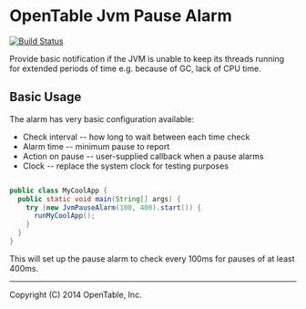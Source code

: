 OpenTable Jvm Pause Alarm
=========================

[![Build Status](https://travis-ci.org/opentable/otj-pausedetector.svg)](https://travis-ci.org/opentable/otj-pausedetector)

Provide basic notification if the JVM is unable to keep its threads running for extended periods of time
e.g. because of GC, lack of CPU time.

Basic Usage
-----------

The alarm has very basic configuration available:
* Check interval -- how long to wait between each time check
* Alarm time -- minimum pause to report
* Action on pause -- user-supplied callback when a pause alarms
* Clock -- replace the system clock for testing purposes

```java

public class MyCoolApp {
  public static void main(String[] args) {
    try (new JvmPauseAlarm(100, 400).start()) {
      runMyCoolApp();
    }
  }
}

```

This will set up the pause alarm to check every 100ms for pauses of at least 400ms.

----
Copyright (C) 2014 OpenTable, Inc.
